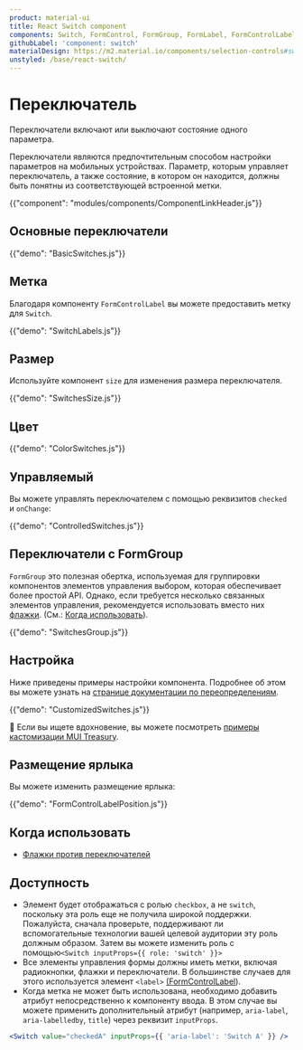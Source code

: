 ```yaml
---
product: material-ui
title: React Switch component
components: Switch, FormControl, FormGroup, FormLabel, FormControlLabel
githubLabel: 'component: switch'
materialDesign: https://m2.material.io/components/selection-controls#switches
unstyled: /base/react-switch/
---
```


# Переключатель <meta data-oversett="" data-original-text="Switch">

<p class="description">Переключатели включают или выключают состояние одного параметра.</p>

Переключатели являются предпочтительным способом настройки параметров на мобильных устройствах. Параметр, которым управляет переключатель, а также состояние, в котором он находится, должны быть понятны из соответствующей встроенной метки.

{{"component": "modules/components/ComponentLinkHeader.js"}}

## Основные переключатели <meta data-oversett="" data-original-text="Basic switches">

{{"demo": "BasicSwitches.js"}}

## Метка <meta data-oversett="" data-original-text="Label">

Благодаря компоненту `FormControlLabel` вы можете предоставить метку для `Switch`.

{{"demo": "SwitchLabels.js"}}

## Размер <meta data-oversett="" data-original-text="Size">

Используйте компонент `size` для изменения размера переключателя.

{{"demo": "SwitchesSize.js"}}

## Цвет <meta data-oversett="" data-original-text="Color">

{{"demo": "ColorSwitches.js"}}

## Управляемый <meta data-oversett="" data-original-text="Controlled">

Вы можете управлять переключателем с помощью реквизитов `checked` и `onChange`:

{{"demo": "ControlledSwitches.js"}}

## Переключатели с FormGroup <meta data-oversett="" data-original-text="Switches with FormGroup">

`FormGroup` это полезная обертка, используемая для группировки компонентов элементов управления выбором, которая обеспечивает более простой API. Однако, если требуется несколько связанных элементов управления, рекомендуется использовать вместо них [флажки](/material-ui/react-checkbox/). (См.: [Когда использовать](#when-to-use)).

{{"demo": "SwitchesGroup.js"}}

## Настройка <meta data-oversett="" data-original-text="Customization">

Ниже приведены примеры настройки компонента. Подробнее об этом вы можете узнать на [странице документации по переопределениям](/material-ui/customization/how-to-customize/).

{{"demo": "CustomizedSwitches.js"}}

🎨 Если вы ищете вдохновение, вы можете посмотреть [примеры кастомизации MUI Treasury](https://mui-treasury.com/styles/switch/).

## Размещение ярлыка <meta data-oversett="" data-original-text="Label placement">

Вы можете изменить размещение ярлыка:

{{"demo": "FormControlLabelPosition.js"}}

## Когда использовать <meta data-oversett="" data-original-text="When to use">

-   [Флажки против переключателей](https://uxplanet.org/checkbox-vs-toggle-switch-7fc6e83f10b8)

## Доступность <meta data-oversett="" data-original-text="Accessibility">

-   Элемент будет отображаться с ролью `checkbox`, а не `switch`, поскольку эта роль еще не получила широкой поддержки. Пожалуйста, сначала проверьте, поддерживают ли вспомогательные технологии вашей целевой аудитории эту роль должным образом. Затем вы можете изменить роль с помощью`<Switch inputProps={{ role: 'switch' }}>`
-   Все элементы управления формы должны иметь метки, включая радиокнопки, флажки и переключатели. В большинстве случаев для этого используется элемент `<label>` [(FormControlLabel](/material-ui/api/form-control-label/)).
-   Когда метка не может быть использована, необходимо добавить атрибут непосредственно к компоненту ввода. В этом случае вы можете применить дополнительный атрибут (например, `aria-label`, `aria-labelledby`, `title`) через реквизит `inputProps`.

```jsx
<Switch value="checkedA" inputProps={{ 'aria-label': 'Switch A' }} />
```
